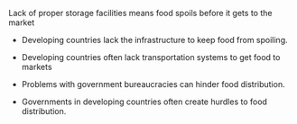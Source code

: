 Lack of proper storage facilities means food spoils before it gets to the market


- Developing countries lack the infrastructure to keep food from spoiling. 
    
- Developing countries often lack transportation systems to get food to markets
    

  

- Problems with government bureaucracies can hinder food distribution.
    

  

- Governments in developing countries often create hurdles to food distribution.